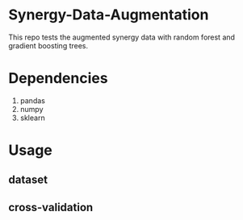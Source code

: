 # Synergy-Data-Augmentation
This repo tests the augmented synergy data with random forest and gradient boosting trees.
# Dependencies
1. pandas
2. numpy
3. sklearn
# Usage
## dataset
## cross-validation
